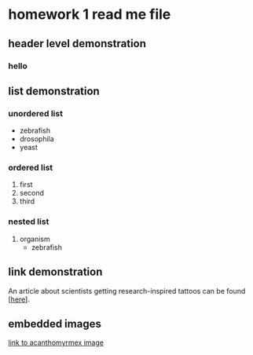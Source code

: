 # homework 1 read me file
## header level demonstration
### hello
## list demonstration
### unordered list
* zebrafish
* drosophila
* yeast
### ordered list
1. first
2. second
3. third
### nested list
1. organism
    - zebrafish
## link demonstration
An article about scientists getting research-inspired tattoos can be found [[here](https://www.nature.com/articles/d41586-025-00721-z)].
## embedded images
[link to acanthomyrmex image](tfbc-homework01/messy-project-directory/images/Acanthomyrmex_ferox_0901788_p1high_casent.jpg)
